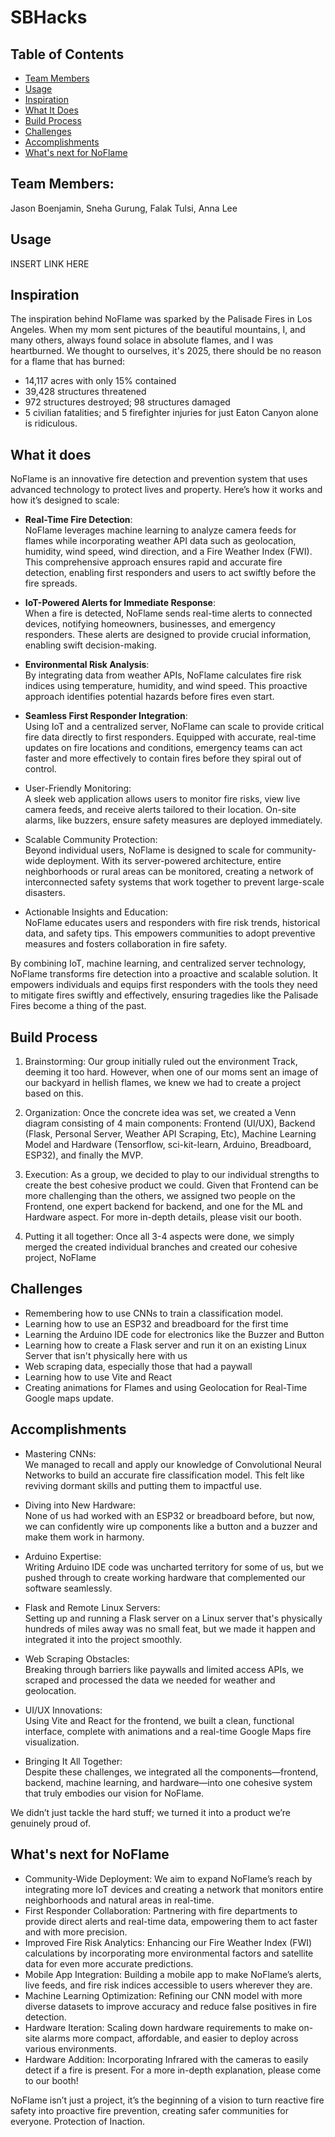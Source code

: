 # SBHacks

## Table of Contents


  - [Team Members](#team_members)
  - [Usage](#usage)
  - [Inspiration](#inspiration)
  - [What It Does](#what-it-does)
  - [Build Process](#build-process)
  - [Challenges](#challenges)
  - [Accomplishments](#accomplishments)
  - [What's next for NoFlame](#what's-next-for-noflame)


## Team Members:

Jason Boenjamin, Sneha Gurung, Falak Tulsi, Anna Lee


## Usage

INSERT LINK HERE


## Inspiration

The inspiration behind NoFlame was sparked by the Palisade Fires in Los Angeles. When my mom sent pictures of the beautiful mountains, I, and many others, always found solace in absolute flames, and I was heartburned. We thought to ourselves, it's 2025, there should be no reason for a flame that has burned:

- 14,117 acres with only 15% contained
- 39,428 structures threatened
- 972 structures destroyed; 98 structures damaged
- 5 civilian fatalities; and 5 firefighter injuries for just Eaton Canyon alone is ridiculous.

## What it does

NoFlame is an innovative fire detection and prevention system that uses advanced technology to protect lives and property. Here’s how it works and how it’s designed to scale:

- **Real-Time Fire Detection**:  
  NoFlame leverages machine learning to analyze camera feeds for flames while incorporating weather API data such as geolocation, humidity, wind speed, wind direction, and a Fire Weather Index (FWI). This comprehensive approach ensures rapid and accurate fire detection, enabling first responders and users to act swiftly before the fire spreads.  

- **IoT-Powered Alerts for Immediate Response**:  
  When a fire is detected, NoFlame sends real-time alerts to connected devices, notifying homeowners, businesses, and emergency responders. These alerts are designed to provide crucial information, enabling swift decision-making.  

- **Environmental Risk Analysis**:  
  By integrating data from weather APIs, NoFlame calculates fire risk indices using temperature, humidity, and wind speed. This proactive approach identifies potential hazards before fires even start.  

- **Seamless First Responder Integration**:  
  Using IoT and a centralized server, NoFlame can scale to provide critical fire data directly to first responders. Equipped with accurate, real-time updates on fire locations and conditions, emergency teams can act faster and more effectively to contain fires before they spiral out of control.  

- User-Friendly Monitoring:  
  A sleek web application allows users to monitor fire risks, view live camera feeds, and receive alerts tailored to their location. On-site alarms, like buzzers, ensure safety measures are deployed immediately.  

- Scalable Community Protection:  
  Beyond individual users, NoFlame is designed to scale for community-wide deployment. With its server-powered architecture, entire neighborhoods or rural areas can be monitored, creating a network of interconnected safety systems that work together to prevent large-scale disasters.  

- Actionable Insights and Education:  
  NoFlame educates users and responders with fire risk trends, historical data, and safety tips. This empowers communities to adopt preventive measures and fosters collaboration in fire safety.  

By combining IoT, machine learning, and centralized server technology, NoFlame transforms fire detection into a proactive and scalable solution. It empowers individuals and equips first responders with the tools they need to mitigate fires swiftly and effectively, ensuring tragedies like the Palisade Fires become a thing of the past.  


## Build Process

1. Brainstorming: Our group initially ruled out the environment Track, deeming it too hard. However, when one of our moms sent an image of our backyard in hellish flames, we knew we had to create a project based on this.

2. Organization: Once the concrete idea was set, we created a Venn diagram consisting of 4 main components: Frontend (UI/UX), Backend (Flask, Personal Server, Weather API Scraping, Etc), Machine Learning Model and Hardware (Tensorflow, sci-kit-learn, Arduino, Breadboard, ESP32), and finally the MVP.

3. Execution: As a group, we decided to play to our individual strengths to create the best cohesive product we could. Given that Frontend can be more challenging than the others, we assigned two people on the Frontend, one expert backend for backend, and one for the ML and Hardware aspect. For more in-depth details, please visit our booth.

4. Putting it all together: Once all 3-4 aspects were done, we simply merged the created individual branches and created our cohesive project, NoFlame

## Challenges

- Remembering how to use CNNs to train a classification model.
- Learning how to use an ESP32 and breadboard for the first time
- Learning the Arduino IDE code for electronics like the Buzzer and Button
- Learning how to create a Flask server and run it on an existing Linux Server that isn't physically here with us
- Web scraping data, especially those that had a paywall
- Learning how to use Vite and React
- Creating animations for Flames and using Geolocation for Real-Time Google maps update.

## Accomplishments

- Mastering CNNs:  
  We managed to recall and apply our knowledge of Convolutional Neural Networks to build an accurate fire classification model. This felt like reviving dormant skills and putting them to impactful use.

- Diving into New Hardware:  
  None of us had worked with an ESP32 or breadboard before, but now, we can confidently wire up components like a button and a buzzer and make them work in harmony.

- Arduino Expertise:  
  Writing Arduino IDE code was uncharted territory for some of us, but we pushed through to create working hardware that complemented our software seamlessly.

- Flask and Remote Linux Servers:  
  Setting up and running a Flask server on a Linux server that's physically hundreds of miles away was no small feat, but we made it happen and integrated it into the project smoothly.

- Web Scraping Obstacles:  
  Breaking through barriers like paywalls and limited access APIs, we scraped and processed the data we needed for weather and geolocation.

- UI/UX Innovations:  
  Using Vite and React for the frontend, we built a clean, functional interface, complete with animations and a real-time Google Maps fire visualization.

- Bringing It All Together:  
  Despite these challenges, we integrated all the components—frontend, backend, machine learning, and hardware—into one cohesive system that truly embodies our vision for NoFlame.

We didn’t just tackle the hard stuff; we turned it into a product we’re genuinely proud of.


## What's next for NoFlame

- Community-Wide Deployment: We aim to expand NoFlame’s reach by integrating more IoT devices and creating a network that monitors entire neighborhoods and natural areas in real-time.  
- First Responder Collaboration: Partnering with fire departments to provide direct alerts and real-time data, empowering them to act faster and with more precision.  
- Improved Fire Risk Analytics: Enhancing our Fire Weather Index (FWI) calculations by incorporating more environmental factors and satellite data for even more accurate predictions.  
- Mobile App Integration: Building a mobile app to make NoFlame’s alerts, live feeds, and fire risk indices accessible to users wherever they are.  
- Machine Learning Optimization: Refining our CNN model with more diverse datasets to improve accuracy and reduce false positives in fire detection.  
- Hardware Iteration: Scaling down hardware requirements to make on-site alarms more compact, affordable, and easier to deploy across various environments.  
- Hardware Addition: Incorporating Infrared with the cameras to easily detect if a fire is present. For a more in-depth explanation, please come to our booth!

NoFlame isn’t just a project, it’s the beginning of a vision to turn reactive fire safety into proactive fire prevention, creating safer communities for everyone. Protection of Inaction.
